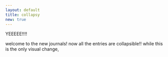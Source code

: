 ```yaml
---
layout: default
title: collapsy
new: true
---
```

YEEEEE!!!!

welcome to the new journals! now all the entries are collapsible!!
while this is the only visual change, 
